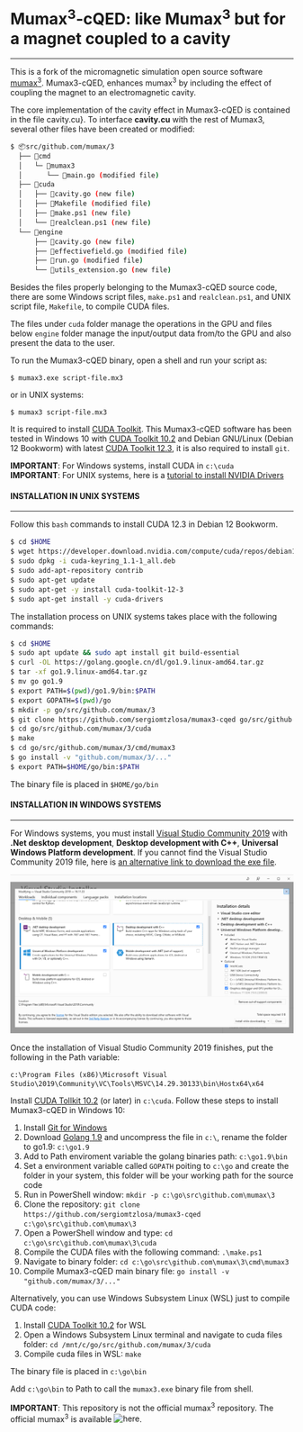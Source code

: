 # Mumax<sup>3</sup>-cQED: like Mumax<sup>3</sup> but for a magnet coupled to a cavity
------------------------------------------------------------------------------------

This is a fork of the micromagnetic simulation open source software [mumax<sup>3</sup>](https://mumax.github.io/). Mumax3-cQED, enhances mumax<sup>3</sup> by including the effect of coupling the magnet to an electromagnetic cavity.

The core implementation of the cavity effect in Mumax3-cQED is contained in the file cavity.cu}. To interface **cavity.cu** with the rest of Mumax3, several other files have been created or modified:

```bash
$ 📦src/github.com/mumax/3
  ├── 📂cmd
  │   └─ 📂mumax3
  │   	 └── 📄main.go (modified file)
  ├── 📂cuda
  │   ├── 📄cavity.go (new file)
  │   ├── 📄Makefile (modified file)
  │   ├── 📄make.ps1 (new file)
  │   └── 📄realclean.ps1 (new file)
  └── 📂engine
      ├── 📄cavity.go (new file)
      ├── 📄effectivefield.go (modified file)
      ├── 📄run.go (modified file)
      └── 📄utils_extension.go (new file)
```

Besides the files properly belonging to the Mumax3-cQED source code, there are some Windows script files, `make.ps1` and `realclean.ps1`, and UNIX script file, `Makefile`, to compile CUDA files.

The files under `cuda` folder manage the operations in the GPU and files below `engine` folder manage the input/output data from/to the GPU and also present the data to the user.

To run the Mumax3-cQED binary, open a shell and run your script as:
```console
$ mumax3.exe script-file.mx3
```
or in UNIX systems:
```console
$ mumax3 script-file.mx3
```

It is required to install [CUDA Toolkit](https://developer.nvidia.com/cuda-downloads). This Mumax3-cQED software has been tested in Windows 10 with [CUDA Toolkit 10.2](https://developer.nvidia.com/cuda-10.2-download-archive) and Debian GNU/Linux (Debian 12 Bookworm) with latest [CUDA Toolkit 12.3](https://developer.nvidia.com/cuda-downloads), it is also required to install `git`.

**IMPORTANT**: For Windows systems, install CUDA in `c:\cuda`<br/>
**IMPORTANT**: For UNIX systems, here is a [tutorial to install NVIDIA Drivers](https://www.maketecheasier.com/install-nvidia-drivers-debian/)

#### INSTALLATION IN UNIX SYSTEMS
---------------------------------

Follow this `bash` commands to install CUDA 12.3 in Debian 12 Bookworm.

```bash
$ cd $HOME
$ wget https://developer.download.nvidia.com/compute/cuda/repos/debian12/x86_64/cuda-keyring_1.1-1_all.deb
$ sudo dpkg -i cuda-keyring_1.1-1_all.deb
$ sudo add-apt-repository contrib
$ sudo apt-get update
$ sudo apt-get -y install cuda-toolkit-12-3
$ sudo apt-get install -y cuda-drivers
```

The installation process on UNIX systems takes place with the following commands:

```bash
$ cd $HOME
$ sudo apt update && sudo apt install git build-essential
$ curl -OL https://golang.google.cn/dl/go1.9.linux-amd64.tar.gz
$ tar -xf go1.9.linux-amd64.tar.gz
$ mv go go1.9
$ export PATH=$(pwd)/go1.9/bin:$PATH
$ export GOPATH=$(pwd)/go
$ mkdir -p go/src/github.com/mumax/3
$ git clone https://github.com/sergiomtzlosa/mumax3-cqed go/src/github.com/mumax/3
$ cd go/src/github.com/mumax/3/cuda    
$ make
$ cd go/src/github.com/mumax/3/cmd/mumax3
$ go install -v "github.com/mumax/3/..."
$ export PATH=$HOME/go/bin:$PATH
```

The binary file is placed in `$HOME/go/bin`

#### INSTALLATION IN WINDOWS SYSTEMS
------------------------------------

For Windows systems, you must install [Visual Studio Community 2019](https://visualstudio.microsoft.com/en/vs/older-downloads/) with **.Net desktop development**, **Desktop development with C++**, **Universal Windows Platform development**. If you cannot find the Visual Studio Community 2019 file, here is [an alternative link to download the exe file](https://archive.org/details/vs_Community).

![vs2019-community-installer](./images/vs2019-community-installer.png)

Once the installation of Visual Studio Community 2019 finishes, put the following in the Path variable:

```text
c:\Program Files (x86)\Microsoft Visual Studio\2019\Community\VC\Tools\MSVC\14.29.30133\bin\Hostx64\x64
```

Install [CUDA Tollkit 10.2](https://developer.nvidia.com/cuda-10.2-download-archive) (or later) in `c:\cuda`. Follow these steps to install Mumax3-cQED in Windows 10:

1. Install [Git for Windows](https://git-scm.com/download/win)
2. Download [Golang 1.9](https://dl.google.com/go/go1.9.windows-amd64.zip) and uncompress the file in `c:\`, rename the folder to go1.9: `c:\go1.9`
3. Add to Path enviroment variable the golang binaries path: `c:\go1.9\bin`
4. Set a environment variable called `GOPATH` poiting to `c:\go` and create the folder in your system, this folder will be your working path for the source code
5. Run in PowerShell window: `mkdir -p c:\go\src\github.com\mumax\3`
6. Clone the repository: `git clone https://github.com/sergiomtzlosa/mumax3-cqed c:\go\src\github.com\mumax\3`
7. Open a PowerShell window and type: `cd c:\go\src\github.com\mumax\3\cuda`
8. Compile the CUDA files with the following command: `.\make.ps1`
9. Navigate to binary folder: `cd c:\go\src\github.com\mumax\3\cmd\mumax3`
10. Compile Mumax3-cQED main binary file: `go install -v "github.com/mumax/3/..."`

Alternatively, you can use Windows Subsystem Linux (WSL) just to compile CUDA code:

1. Install [CUDA Toolkit 10.2](https://developer.nvidia.com/cuda-10.2-download-archive) for WSL
2. Open a Windows Subsystem Linux terminal and navigate to cuda files folder: `cd /mnt/c/go/src/github.com/mumax/3/cuda`
3. Compile cuda files in WSL: `make`

The binary file is placed in `c:\go\bin`

Add `c:\go\bin` to Path to call the `mumax3.exe` binary file from shell.

**IMPORTANT**: This repository is not the official mumax<sup>3</sup> repository. The official mumax<sup>3</sup> is available ![here](https://github.com/mumax/3).
